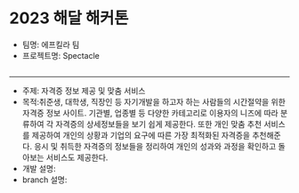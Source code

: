 # 2023 해달 해커톤

* 팀명: 에프킬라 팀
* 프로젝트명: Spectacle

![]()
***
* 주제: 자격증 정보 제공 및 맞춤 서비스
* 목적:취준생, 대학생, 직장인 등 자기개발을 하고자 하는 사람들의 시간절약을 위한 자격증 정보 사이트.
       기관별, 업종별 등 다양한 카테고리로 이용자의 니즈에 따라 분류하여 각 자격증의 상세정보들을 보기 쉽게 제공한다.
       또한 개인 맞춤 추천 서비스를 제공하여 개인의 상황과 기업의 요구에 따른 가장 최적화된 자격증을 추천해준다.
       응시 및 취득한 자격증의 정보들을 정리하여 개인의 성과와 과정을 확인하고 돌아보는 서비스도 제공한다. 
* 개발 설명:
* branch 설명:
